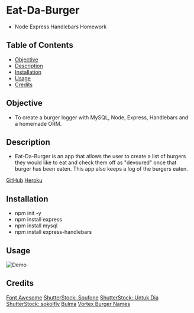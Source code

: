 # Eat-Da-Burger
- Node Express Handlebars Homework

## Table of Contents

* [Objective](#Objective)
* [Description](#Description)
* [Installation](#Installation)
* [Usage](#Usage)
* [Credits](#Credits)

 ## Objective
 
 - To create a burger logger with MySQL, Node, Express, Handlebars and a homemade ORM.
 
 ## Description

 - Eat-Da-Burger is an app that allows the user to create a list of burgers they would like to eat and check them off as "devoured" once that burger has been eaten. This app also keeps a log of the burgers eaten.
 
[GitHub](https://github.com/mbostwick1/burger)
[Heroku](https://lit-dusk-28451.herokuapp.com/)
  
 
  ## Installation

- npm init -y
- npm install express
- npm install mysql
- npm install express-handlebars

 ## Usage

![Demo](demo.gif)

## Credits
[Font Awesome](https://fontawesome.com/)
[ShutterStock: Soufone](https://premier.shutterstock.com/image/detail-1445463893/burger-hamburger-logo-icon-design)
[ShutterStock: Untuk Dia](https://premier.shutterstock.com/image/detail-1710086218/burger-icon-vector-illustration-logo-template)
[ShutterStock: sokolfly](https://premier.shutterstock.com/image/detail-1610097265/burger-icon-design-template-flat-hamburger-logo-background-line-street-fast-food-symbol-illustration-modern-sandwich-concept-for-bar-cafe-stall-delivery)
[Bulma](https://bulma.io/)
[Vortex Burger Names](https://thevortexatl.com/)